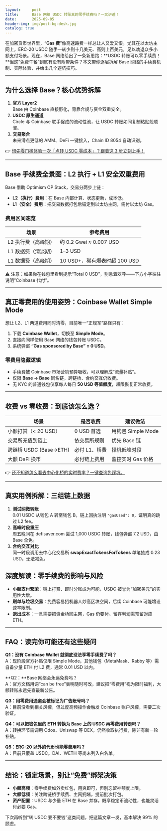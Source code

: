 ```yaml
---
layout:     post
title:      Base 网络 USDC 转账真的零手续费吗？一文讲透！
date:       2025-09-05
header-img: img/post-bg-desk.jpg
catalog: true
---
```


在加密货币世界里，“**Gas 费**”像高速路费一样总让人又爱又恨。尤其在以太坊主网上，ERC-20 USDC 随手一转少则十几美元、高则上百美元，足以劝退众多小额支付场景。现在，Base 网络给出了一条新思路：**USDC 转账可以零手续费！**但这“免费午餐”到底有没有附带条件？本文带你逐层拆解 Base 网络的手续费机制、实际体验，并给出几个避坑技巧。

---

## 为什么选择 Base？核心优势拆解

1. **官方 Layer2**  
   Base 由 Coinbase 直接孵化，背靠合规与资金双重安全。
2. **USDC 原生通道**  
   Circle 与 Coinbase 联手促成的流动性池，让 USDC 转账如同复制粘贴般顺溜。
3. **交易聚合**  
   未来滑点更低的 AMM、DeFi 一键接入，Chain ID 8054 自动识别。

👉 [想先零门槛体验一次「点转 USDC 零成本」？跟着这 3 步立刻上手！](https://okxdog.com/)

---

## Base 手续费全景图：L2 执行 + L1 安全双重费用

Base 借助 Optimism OP Stack，交易分两步上链：

- **L2（执行）费用**：在 Base 内部计算、状态更新，成本低。  
- **L1（安全）费用**：把交易数据打包后锚定到以太坊主网，需付以太坊 Gas。

### 费用区间速览

| 场景 | 参考费用 |
|---|---|
| L2 执行费（高峰期） | 约 0.2 Gwei ≈ 0.007 USD |
| L1 数据费（清淡期） | 1–3 USD |
| L1 数据费（高峰期） | 10 USD+，稀有爆表时超 100 USD |

⚠️ 注意：如果你在钱包里看到提示“Total 0 USD”，别急着欢呼——下方小字往往说明“Coinbase 代付”。

---

## 真正零费用的使用姿势：Coinbase Wallet Simple Mode

想让 L2、L1 两道费用同时清零，目前唯一“正规军”路径只有：

1. 下载 **Coinbase Wallet**，切换至 **Simple Mode**。  
2. 直接向同样使用 Base 网络的钱包转账 USDC。  
3. 系统弹窗 **“Gas sponsored by Base” = 0 USD**。

### 零费用隐藏逻辑

- 手续费被 Coinbase 市场营销预算吸收，可以理解成“流量补贴”。  
- 仅限 **Base → Base** 同名链，跨链桥、合约交互仍收费。  
- 无 KYC 的普通钱包仅享每人每日 **50 USD 等值额度**，超限恢复正常收费。

---

## 收费 vs 零收费：到底该怎么选？

| 场景 | 是否收费 | 建议做法 |
|---|---|---|
| 小额打赏（< 20 USD） | 0 USD 首选 | 用钱包 Simple Mode |
| 交易所充值到链上 | 依交易所规则 | 优先 Base 链 |
| 跨链桥 USDC (Base→ETH) | 必付 L1、桥费 | 择机低峰时段 |
| 大额 DeFi 换币 | 必付链上费用 | 监控实时 Gas 价格 |

👉 [还不知道怎么看去中心化桥的实时费率？一键查询免踩坑。](https://okxdog.com/)

---

## 真实用例拆解：三组链上数据

1. **测试网微转账**  
   0.01 USDC 从钱包 A 转至钱包 B，链上回执注明 `"gasUsed": 0`，证明真的跳过 L2 fee。  
2. **高峰时段重压**  
   周五晚间在 defisaver.com 尝试 1,000 USDC 转账，钱包弹窗 7.2 USD，由 Base 全免。  
3. **合约交互对比**  
   同一时段调用去中心化交易所 **swapExactTokensForTokens** 单笔抽成 0.23 USD，无法减免。

## 深度解读：零手续费的影响与风险

- **小额支付繁荣**：链上打赏、即时分账成为可能，USDC 被誉为“加密美元”的实用性大增。  
- **刷单与垃圾交易**：免费容易招机器人炒高区块空间，后续 Coinbase 可能增设速率限制。  
- **退出成本**：一旦需要把资金桥回主网，Gas 仍要付。留存利润需预留对应 ETH。

---

## FAQ：读完你可能还有这些疑问

**Q1：没有 Coinbase Wallet 就彻底没法享零手续费了吗？**  
A：现阶段官方补贴仅限 Simple Mode，其他钱包（MetaMask、Rabby 等）需自备少量 ETH 付 L2 费，通常 0.01 USD 以内。

**Q2：**Base 网络会永远免费吗？  
A：官方文档用词“can be free”表明随时可改，建议把“零费用”视为限时福利，大额转账永远先查最新公告。

**Q3：用零费用通道会被标记为广告账号吗？**  
A：目前没看到相关风控，但过度高频操作会触发 Coinbase 账户风控，需要二次验证。

**Q4：可以把钱包里的 ETH 转换为 Base 上的 USDC 再零费用转走吗？**  
A：转换环节需调用 Odos、Uniswap 等 DEX，仍然收取执行费，除非有新一轮补贴。

**Q5：ERC-20 以外的代币也能零费用吗？**  
A：目前只覆盖 USDC。DAI、WETH 等尚未列入白名单。

---

## 结论：锁定场景，别让“免费”绑架决策

- **小额高频**：零手续费如外卖红包，用爽即可，但别忘留神额度上限。  
- **大额低频**：关注跨链桥手续费、主网拥堵，提前批次打包。  
- **资产配置**：USDC 与少量 ETH 在 Base 并存，既享稳定币流动性，也能灵活付必要 Gas。

下次再听到“转 USDC 要不要钱”这类问题，把这篇文章一发，基本解决 99% 的顾虑。